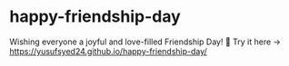 # happy-friendship-day
Wishing everyone a joyful and love-filled Friendship Day! 💛
Try it here -> https://yusufsyed24.github.io/happy-friendship-day/
